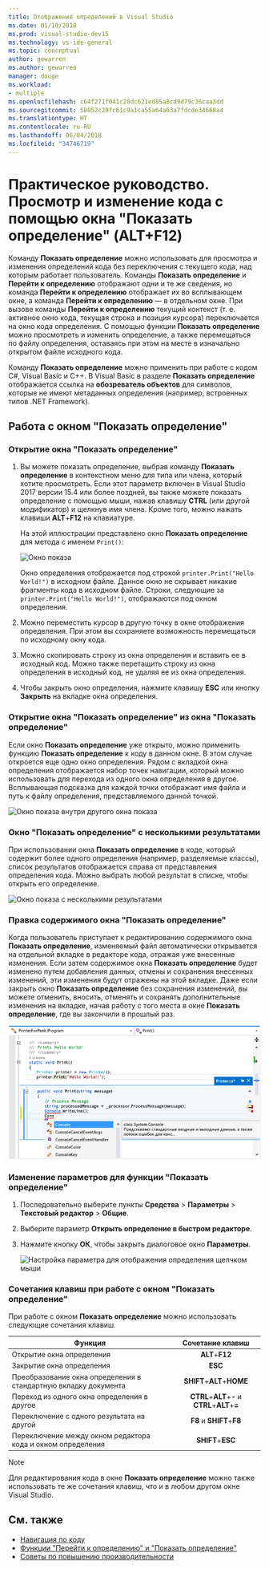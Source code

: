 ```yaml
---
title: Отображение определений в Visual Studio
ms.date: 01/10/2018
ms.prod: visual-studio-dev15
ms.technology: vs-ide-general
ms.topic: conceptual
author: gewarren
ms.author: gewarren
manager: douge
ms.workload:
- multiple
ms.openlocfilehash: c64f271f041c28dc621ed85a8cd9d79c36caa3dd
ms.sourcegitcommit: 58052c29fc61c9a1ca55a64a63a7fdcde34668a4
ms.translationtype: HT
ms.contentlocale: ru-RU
ms.lasthandoff: 06/04/2018
ms.locfileid: "34746719"
---
```

# <a name="how-to-view-and-edit-code-by-using-peek-definition-altf12"></a>Практическое руководство. Просмотр и изменение кода с помощью окна "Показать определение" (ALT+F12)

Команду **Показать определение** можно использовать для просмотра и изменения определений кода без переключения с текущего кода, над которым работает пользователь. Команды **Показать определение** и **Перейти к определению** отображают одни и те же сведения, но команда **Перейти к определению** отображает их во всплывающем окне, а команда **Перейти к определению** — в отдельном окне. При вызове команды **Перейти к определению** текущий контекст (т. е. активное окно кода, текущая строка и позиция курсора) переключается на окно кода определения. С помощью функции **Показать определение** можно просмотреть и изменить определение, а также перемещаться по файлу определения, оставаясь при этом на месте в изначально открытом файле исходного кода.

Команду **Показать определение** можно применить при работе с кодом C#, Visual Basic и C++. В Visual Basic в разделе **Показать определение** отображается ссылка на **обозреватель объектов** для символов, которые не имеют метаданных определения (например, встроенных типов .NET Framework).

## <a name="working-with-peek-definition"></a>Работа с окном "Показать определение"

### <a name="to-open-a-peek-definition-window"></a>Открытие окна "Показать определение"

1. Вы можете показать определение, выбрав команду **Показать определение** в контекстном меню для типа или члена, который хотите просмотреть. Если этот параметр включен в Visual Studio 2017 версии 15.4 или более поздней, вы также можете показать определение с помощью мыши, нажав клавишу **CTRL** (или другой модификатор) и щелкнув имя члена. Кроме того, можно нажать клавиши **ALT**+**F12** на клавиатуре.

     На этой иллюстрации представлено окно **Показать определение** для метода с именем `Print()`:

     ![Окно показа](../ide/media/peekwindow.png)

     Окно определения отображается под строкой `printer.Print("Hello World!")` в исходном файле. Данное окно не скрывает никакие фрагменты кода в исходном файле. Строки, следующие за `printer.Print("Hello World!")`, отображаются под окном определения.

1. Можно переместить курсор в другую точку в окне отображения определения. При этом вы сохраняете возможность перемещаться по исходному окну кода.

1. Можно скопировать строку из окна определения и вставить ее в исходный код. Можно также перетащить строку из окна определения в исходный код, не удаляя ее из окна определения.

1. Чтобы закрыть окно определения, нажмите клавишу **ESC** или кнопку **Закрыть** на вкладке окна определения.

### <a name="open-a-peek-definition-window-from-within-a-peek-definition-window"></a>Открытие окна "Показать определение" из окна "Показать определение"

Если окно **Показать определение** уже открыто, можно применить функцию **Показать определение** к коду в данном окне. В этом случае откроется еще одно окно определения. Рядом с вкладкой окна определения отображается набор точек навигации, который можно использовать для перехода из одного окна определения в другое. Всплывающая подсказка для каждой точки отображает имя файла и путь к файлу определения, представляемого данной точкой.

   ![Окно показа внутри другого окна показа](../ide/media/peekwithinpeek.png)

### <a name="peek-definition-with-multiple-results"></a>Окно "Показать определение" с несколькими результатами

При использовании окна **Показать определение** в коде, который содержит более одного определения (например, разделяемые классы), список результатов отображается справа от представления определения кода. Можно выбрать любой результат в списке, чтобы открыть его определение.

   ![Окно показа с несколькими результатами](../ide/media/peekmultiple.png)

### <a name="edit-inside-the-peek-definition-window"></a>Правка содержимого окна "Показать определение"

Когда пользователь приступает к редактированию содержимого окна **Показать определение**, изменяемый файл автоматически открывается на отдельной вкладке в редакторе кода, отражая уже внесенные изменения. Если затем содержимое окна **Показать определение** будет изменено путем добавления данных, отмены и сохранения внесенных изменений, эти изменения будут отражены на этой вкладке. Даже если закрыть окно **Показать определение** без сохранения изменений, вы можете отменить, вносить, отменять и сохранять дополнительные изменения на вкладке, начав работу с того места в окне **Показать определение**, где вы закончили в прошлый раз.

   ![Редактирование в окне показа](../ide/media/peekedit.png)

### <a name="to-change-options-for-peek-definition"></a>Изменение параметров для функции "Показать определение"

1. Последовательно выберите пункты **Средства** > **Параметры** > **Текстовый редактор** > **Общие**.

1. Выберите параметр **Открыть определение в быстром редакторе**.

1. Нажмите кнопку **ОК**, чтобы закрыть диалоговое окно **Параметры**.

   ![Настройка параметра для отображения определения щелчком мыши](../ide/media/editor_options_peek_view.png)

### <a name="keyboard-shortcuts-for-peek-definition"></a>Сочетания клавиш при работе с окном "Показать определение"

При работе с окном **Показать определение** можно использовать следующие сочетания клавиш.

|Функция|Сочетание клавиш|
|-------------------|:-----------------------:|
|Открытие окна определения|**ALT**+**F12**|
|Закрытие окна определения|**ESC**|
|Преобразование окна определения в стандартную вкладку документа|**SHIFT**+**ALT**+**HOME**|
|Переход из одного окна определения в другое|**CTRL**+**ALT**+**-** и **CTRL**+**ALT**+**=**|
|Переключение с одного результата на другой|**F8** и **SHIFT**+**F8**|
|Переключение между окном редактора кода и окном определения|**SHIFT**+**ESC**|

> [!NOTE]
> Для редактирования кода в окне **Показать определение** можно также использовать те же сочетания клавиш, что и в любом другом окне Visual Studio.

## <a name="see-also"></a>См. также

- [Навигация по коду](../ide/navigating-code.md)
- [Функции "Перейти к определению" и "Показать определение"](../ide/go-to-and-peek-definition.md)
- [Советы по повышению производительности](../ide/productivity-tips-for-visual-studio.md)